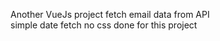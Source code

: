  Another VueJs project
 fetch email data from API    
 simple date fetch  no css done for this project                
